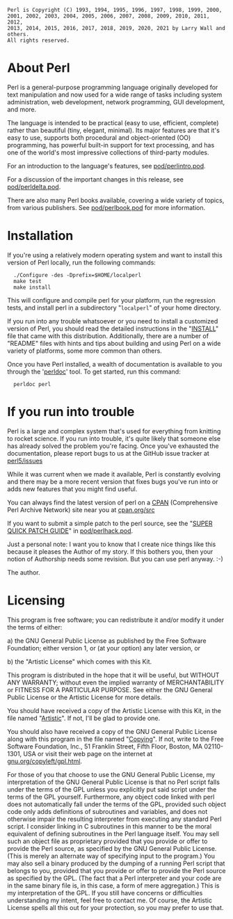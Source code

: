 ```
Perl is Copyright (C) 1993, 1994, 1995, 1996, 1997, 1998, 1999, 2000,
2001, 2002, 2003, 2004, 2005, 2006, 2007, 2008, 2009, 2010, 2011, 2012,
2013, 2014, 2015, 2016, 2017, 2018, 2019, 2020, 2021 by Larry Wall and others.
All rights reserved.
```


# About Perl

Perl is a general-purpose programming language originally developed for
text manipulation and now used for a wide range of tasks including
system administration, web development, network programming, GUI
development, and more.

The language is intended to be practical (easy to use, efficient,
complete) rather than beautiful (tiny, elegant, minimal).  Its major
features are that it's easy to use, supports both procedural and
object-oriented (OO) programming, has powerful built-in support for text
processing, and has one of the world's most impressive collections of
third-party modules.

For an introduction to the language's features, see [pod/perlintro.pod](https://perldoc.perl.org/perlhack).

For a discussion of the important changes in this release, see
[pod/perldelta.pod](https://perldoc.perl.org/perldelta).

There are also many Perl books available, covering a wide variety of topics,
from various publishers.  See [pod/perlbook.pod](https://perldoc.perl.org/perlbook) for more information.


# Installation

If you're using a relatively modern operating system and want to
install this version of Perl locally, run the following commands:

```
  ./Configure -des -Dprefix=$HOME/localperl
  make test
  make install
```

This will configure and compile perl for your platform, run the regression
tests, and install perl in a subdirectory "`localperl`" of your home directory.

If you run into any trouble whatsoever or you need to install a customized
version of Perl, you should read the detailed instructions in the "[INSTALL](INSTALL)"
file that came with this distribution.  Additionally, there are a number of
"README" files with hints and tips about building and using Perl on a wide
variety of platforms, some more common than others.

Once you have Perl installed, a wealth of documentation is available to you
through the '[perldoc](https://perldoc.perl.org/perldoc)' tool.  To get started, run this command:

```
  perldoc perl
```

# If you run into trouble

Perl is a large and complex system that's used for everything from
knitting to rocket science.  If you run into trouble, it's quite
likely that someone else has already solved the problem you're
facing. Once you've exhausted the documentation, please report bugs to us
at the GitHub issue tracker at [perl5/issues](https://github.com/Perl/perl5/issues)

While it was current when we made it available, Perl is constantly evolving
and there may be a more recent version that fixes bugs you've run into or
adds new features that you might find useful.

You can always find the latest version of perl on a [CPAN](https://www.cpan.org/) (Comprehensive Perl
Archive Network) site near you at [cpan.org/src](https://www.cpan.org/src/)

If you want to submit a simple patch to the perl source, see the "[SUPER
QUICK PATCH GUIDE](https://perldoc.perl.org/perlhack#SUPER-QUICK-PATCH-GUIDE)" in [pod/perlhack.pod](https://perldoc.perl.org/perlhack).

Just a personal note:  I want you to know that I create nice things like this
because it pleases the Author of my story.  If this bothers you, then your
notion of Authorship needs some revision.  But you can use perl anyway. :-)

The author.


# Licensing

This program is free software; you can redistribute it and/or modify
it under the terms of either:

a) the GNU General Public License as published by the Free
	Software Foundation; either version 1, or (at your option) any
	later version, or

b) the "Artistic License" which comes with this Kit.

This program is distributed in the hope that it will be useful,
but WITHOUT ANY WARRANTY; without even the implied warranty of
MERCHANTABILITY or FITNESS FOR A PARTICULAR PURPOSE.  See either
the GNU General Public License or the Artistic License for more details.

You should have received a copy of the Artistic License with this
Kit, in the file named "[Artistic](Artistic)".  If not, I'll be glad to provide one.

You should also have received a copy of the GNU General Public License
along with this program in the file named "[Copying](Copying)". If not, write to the
Free Software Foundation, Inc., 51 Franklin Street, Fifth Floor,
Boston, MA 02110-1301, USA or visit their web page on the internet at
[gnu.org/copyleft/gpl.html](https://www.gnu.org/copyleft/gpl.html).

For those of you that choose to use the GNU General Public License,
my interpretation of the GNU General Public License is that no Perl
script falls under the terms of the GPL unless you explicitly put
said script under the terms of the GPL yourself.  Furthermore, any
object code linked with perl does not automatically fall under the
terms of the GPL, provided such object code only adds definitions
of subroutines and variables, and does not otherwise impair the
resulting interpreter from executing any standard Perl script.  I
consider linking in C subroutines in this manner to be the moral
equivalent of defining subroutines in the Perl language itself.  You
may sell such an object file as proprietary provided that you provide
or offer to provide the Perl source, as specified by the GNU General
Public License.  (This is merely an alternate way of specifying input
to the program.)  You may also sell a binary produced by the dumping of
a running Perl script that belongs to you, provided that you provide or
offer to provide the Perl source as specified by the GPL.  (The
fact that a Perl interpreter and your code are in the same binary file
is, in this case, a form of mere aggregation.)  This is my interpretation
of the GPL.  If you still have concerns or difficulties understanding
my intent, feel free to contact me.  Of course, the Artistic License
spells all this out for your protection, so you may prefer to use that.

